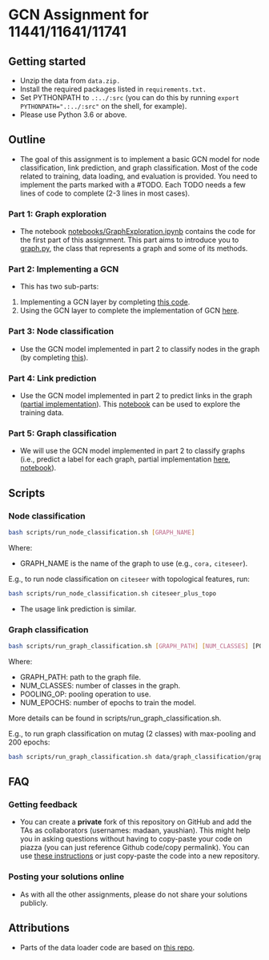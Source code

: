 # GCN Assignment for 11441/11641/11741

## Getting started

- Unzip the data from `data.zip.`
- Install the required packages listed in `requirements.txt.`
- Set PYTHONPATH to `.:../:src` (you can do this by running `export PYTHONPATH=".:../:src"` on the shell, for example).
- Please use Python 3.6 or above.



## Outline

- The goal of this assignment is to implement a basic GCN model for node classification, link prediction, and graph classification. Most of the code related to training, data loading, and evaluation is provided. You need to implement the parts marked with a #TODO. Each TODO needs a few lines of code to complete (2-3 lines in most cases).


### Part 1: Graph exploration
- The notebook [notebooks/GraphExploration.ipynb](notebooks/GraphExploration.ipynb) contains the code for the first part of this assignment. This part aims to introduce you to [graph.py](src/data/graph.py), the class that represents a graph and some of its methods.


### Part 2: Implementing a GCN

- This has two sub-parts:
1. Implementing a GCN layer by completing [this code](src/modeling/core/gcn.py).
2. Using the GCN layer to complete the implementation of GCN [here](src/modeling/core/layers.py). 

### Part 3: Node classification

- Use the GCN model implemented in part 2 to classify nodes in the graph (by completing [this](src/modeling/tasks/node_classification.py)).

### Part 4: Link prediction

- Use the GCN model implemented in part 2 to predict links in the graph ([partial implementation](src/modeling/tasks/link_prediction.py)). This [notebook](notebooks/LinkPredictionTrainingData.ipynb) can be used to explore the training data.

### Part 5: Graph classification

- We will use the GCN model implemented in part 2 to classify graphs (i.e., predict a label for each graph, partial implementation [here](src/modeling/tasks/graph_classification.py),  [notebook](notebooks/GraphClassificationStatistics.ipynb)).


## Scripts

### Node classification
```sh
bash scripts/run_node_classification.sh [GRAPH_NAME]
```

Where:
- GRAPH_NAME is the name of the graph to use (e.g., `cora,` `citeseer`).

E.g., to run node classification on `citeseer` with topological features, run:

```sh
bash scripts/run_node_classification.sh citeseer_plus_topo
```

- The usage link prediction is similar.

### Graph classification
```sh
bash scripts/run_graph_classification.sh [GRAPH_PATH] [NUM_CLASSES] [POOLING_OP (max|mean|last)] [NUM_EPOCHS]
```

Where:
- GRAPH_PATH: path to the graph file.
- NUM_CLASSES: number of classes in the graph.
- POOLING_OP: pooling operation to use.
- NUM_EPOCHS: number of epochs to train the model.

More details can be found in scripts/run_graph_classification.sh.


E.g., to run graph classification on mutag (2 classes) with max-pooling and 200 epochs:

```sh
bash scripts/run_graph_classification.sh data/graph_classification/graph_mutag_with_node_num.pt 2 max 200
```

## FAQ

### Getting feedback

- You can create a **private** fork of this repository on GitHub and add the TAs as collaborators (usernames: madaan, yaushian). This might help you in asking questions without having to copy-paste your code on piazza (you can just reference Github code/copy permalink). You can use [these instructions](https://docs.github.com/en/repositories/creating-and-managing-repositories/duplicating-a-repository) or just copy-paste the code into a new repository.

### Posting your solutions online

- As with all the other assignments, please do not share your solutions publicly.



## Attributions
- Parts of the data loader code are based on [this repo](https://github.com/tkipf/gcn).


